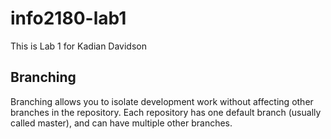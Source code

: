 # info2180-lab1
This is Lab 1 for Kadian Davidson
## Branching
Branching allows you to isolate development work without
affecting other branches in the repository. Each repository
has one default branch (usually called master), and can have
multiple other branches.